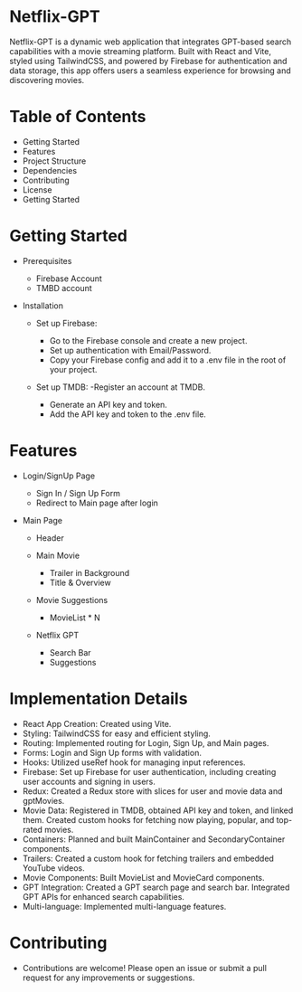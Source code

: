 # Netflix-GPT

  Netflix-GPT is a dynamic web application that integrates GPT-based search capabilities with a movie streaming platform. Built with React and Vite, styled using TailwindCSS, and powered by Firebase for authentication and data storage, this app offers users a seamless experience for browsing and discovering movies.

# Table of Contents

  - Getting Started
  - Features
  - Project Structure
  - Dependencies
  - Contributing
  - License
  - Getting Started

# Getting Started

  - Prerequisites
    - Firebase Account
    - TMBD account
  
  - Installation
    - Set up Firebase:
      - Go to the Firebase console and create a new project.
      - Set up authentication with Email/Password.
      - Copy your Firebase config and add it to a .env file in the root of your project.

    - Set up TMDB:
      -Register an account at TMDB.
      - Generate an API key and token.
      - Add the API key and token to the .env file.

# Features

- Login/SignUp Page
  - Sign In / Sign Up Form
  - Redirect to Main page after login

- Main Page
  - Header

  - Main Movie
    - Trailer in Background
    - Title & Overview

  - Movie Suggestions
    - MovieList * N

  - Netflix GPT
    - Search Bar
    - Suggestions

# Implementation Details

 - React App Creation: Created using Vite.
 - Styling: TailwindCSS for easy and efficient styling.
 - Routing: Implemented routing for Login, Sign Up, and Main pages.
 - Forms: Login and Sign Up forms with validation.
 - Hooks: Utilized useRef hook for managing input references.
 - Firebase: Set up Firebase for user authentication, including creating user     accounts and signing in users.
 - Redux: Created a Redux store with slices for user and movie data and gptMovies.
 - Movie Data: Registered in TMDB, obtained API key and token, and linked them. Created custom hooks for fetching now playing, popular, and top-rated movies.
 - Containers: Planned and built MainContainer and SecondaryContainer components.
 - Trailers: Created a custom hook for fetching trailers and embedded YouTube videos.
 - Movie Components: Built MovieList and MovieCard components.
 - GPT Integration: Created a GPT search page and search bar. Integrated GPT APIs for enhanced search capabilities.
 - Multi-language: Implemented multi-language features.

# Contributing
 - Contributions are welcome! Please open an issue or submit a pull request for any improvements or suggestions.

